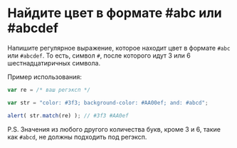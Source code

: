 # Найдите цвет в формате #abc или #abcdef

Напишите регулярное выражение, которое находит цвет в формате `#abc` или `#abcdef`. То есть, символ `#`, после которого идут 3 или 6 шестнадцатиричных символа.

Пример использования:
```js
var re = /* ваш регэксп */

var str = "color: #3f3; background-color: #AA00ef; and: #abcd";

alert( str.match(re) ); // #3f3 #AA0ef
```

P.S. Значения из любого другого количества букв, кроме 3 и 6, такие как `#abcd`, не должны подходить под регэксп.